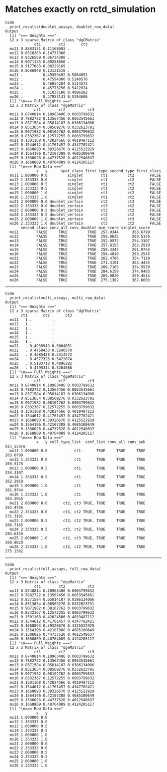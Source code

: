 # Matches exactly on rctd_simulation

    Code
      print_results(doublet_assays, doublet_row_data)
    Output
      [1] "=== Weights ==="
      12 x 3 sparse Matrix of class "dgCMatrix"
                 ct1        ct2       ct3
      mx11 0.8883131 0.11168693 .        
      mx12 0.8526263 0.14737366 .        
      mx13 0.9326569 0.06734308 .        
      mx14 0.9071135 0.09288650 .        
      mx15 0.9177083 0.08229169 .        
      mx16 0.8686848 0.13131518 .        
      mx21 .         0.49359492 0.5064051
      mx22 .         0.47594300 0.5240570
      mx23 .         0.46854284 0.5314572
      mx24 .         0.45773256 0.5422674
      mx25 .         0.51037180 0.4896282
      mx26 .         0.47953141 0.5204686
      [1] "\n=== Full Weights ==="
      12 x 3 Matrix of class "dgeMatrix"
                 ct1        ct2          ct3
      mx11 0.8740814 0.10963406 0.0003799632
      mx12 0.7882722 0.13567456 0.0053545661
      mx13 0.8371584 0.05814187 0.0386134006
      mx14 0.8513654 0.08569276 0.0332623791
      mx15 0.9071982 0.08102762 0.0003799632
      mx16 0.8332367 0.12572255 0.0003799632
      mx21 0.1501168 0.42024566 0.4019487112
      mx22 0.1544612 0.41761457 0.4347702421
      mx23 0.1668893 0.39326670 0.4125522929
      mx24 0.1564196 0.42107308 0.4685100649
      mx25 0.1386026 0.44737520 0.4012548637
      mx26 0.1668809 0.40764089 0.4124205117
      [1] "\n=== Row Data ==="
                  x   y      spot_class first_type second_type first_class
      mx11 1.000000 0.0         singlet        ct1         ct2       FALSE
      mx12 1.333333 0.0         singlet        ct1         ct2       FALSE
      mx13 1.000000 0.5         singlet        ct1         ct2       FALSE
      mx14 1.333333 0.5         singlet        ct1         ct2       FALSE
      mx15 1.000000 1.0         singlet        ct1         ct2       FALSE
      mx16 1.333333 1.0         singlet        ct1         ct2       FALSE
      mx21 2.000000 0.0 doublet_certain        ct2         ct3       FALSE
      mx22 2.333333 0.0 doublet_certain        ct3         ct2       FALSE
      mx23 2.000000 0.5 doublet_certain        ct3         ct2       FALSE
      mx24 2.333333 0.5 doublet_certain        ct3         ct2       FALSE
      mx25 2.000000 1.0 doublet_certain        ct2         ct3       FALSE
      mx26 2.333333 1.0 doublet_certain        ct3         ct2       FALSE
           second_class conv_all conv_doublet min_score singlet_score
      mx11        FALSE     TRUE         TRUE  257.0344      263.6799
      mx12        FALSE     TRUE         TRUE  259.0635      269.5176
      mx13        FALSE     TRUE         TRUE  252.0572      254.3107
      mx14        FALSE     TRUE         TRUE  257.8155      262.2919
      mx15        FALSE     TRUE         TRUE  258.3342      261.9744
      mx16        FALSE     TRUE         TRUE  254.4810      263.2945
      mx21        FALSE     TRUE         TRUE  262.4786      354.7120
      mx22        FALSE     TRUE         TRUE  271.3191      363.4435
      mx23        FALSE     TRUE         TRUE  266.7165      354.5939
      mx24        FALSE     TRUE         TRUE  284.6159      374.9403
      mx25        FALSE     TRUE         TRUE  269.0820      359.4514
      mx26        FALSE     TRUE         TRUE  275.1382      367.6603

---

    Code
      print_results(multi_assays, multi_row_data)
    Output
      [1] "=== Weights ==="
      12 x 3 sparse Matrix of class "dgCMatrix"
           ct1       ct2       ct3
      mx11   1 .         .        
      mx12   1 .         .        
      mx13   1 .         .        
      mx14   1 .         .        
      mx15   1 .         .        
      mx16   1 .         .        
      mx21   . 0.4935949 0.5064051
      mx22   . 0.4759430 0.5240570
      mx23   . 0.4685428 0.5314572
      mx24   . 0.4577326 0.5422674
      mx25   . 0.5103718 0.4896282
      mx26   . 0.4795314 0.5204686
      [1] "\n=== Full Weights ==="
      12 x 3 Matrix of class "dgeMatrix"
                 ct1        ct2          ct3
      mx11 0.8740814 0.10963406 0.0003799632
      mx12 0.7882722 0.13567456 0.0053545661
      mx13 0.8371584 0.05814187 0.0386134006
      mx14 0.8513654 0.08569276 0.0332623791
      mx15 0.9071982 0.08102762 0.0003799632
      mx16 0.8332367 0.12572255 0.0003799632
      mx21 0.1501168 0.42024566 0.4019487112
      mx22 0.1544612 0.41761457 0.4347702421
      mx23 0.1668893 0.39326670 0.4125522929
      mx24 0.1564196 0.42107308 0.4685100649
      mx25 0.1386026 0.44737520 0.4012548637
      mx26 0.1668809 0.40764089 0.4124205117
      [1] "\n=== Row Data ==="
                  x   y cell_type_list  conf_list conv_all conv_sub min_score
      mx11 1.000000 0.0            ct1       TRUE     TRUE     TRUE  263.6799
      mx12 1.333333 0.0            ct1       TRUE     TRUE     TRUE  269.5176
      mx13 1.000000 0.5            ct1       TRUE     TRUE     TRUE  254.3107
      mx14 1.333333 0.5            ct1       TRUE     TRUE     TRUE  262.2919
      mx15 1.000000 1.0            ct1       TRUE     TRUE     TRUE  261.9744
      mx16 1.333333 1.0            ct1       TRUE     TRUE     TRUE  263.2945
      mx21 2.000000 0.0       ct2, ct3 TRUE, TRUE     TRUE     TRUE  262.4786
      mx22 2.333333 0.0       ct3, ct2 TRUE, TRUE     TRUE     TRUE  271.3191
      mx23 2.000000 0.5       ct3, ct2 TRUE, TRUE     TRUE     TRUE  266.7165
      mx24 2.333333 0.5       ct3, ct2 TRUE, TRUE     TRUE     TRUE  284.6159
      mx25 2.000000 1.0       ct2, ct3 TRUE, TRUE     TRUE     TRUE  269.0820
      mx26 2.333333 1.0       ct3, ct2 TRUE, TRUE     TRUE     TRUE  275.1382

---

    Code
      print_results(full_assays, full_row_data)
    Output
      [1] "=== Weights ==="
      12 x 3 Matrix of class "dgeMatrix"
                 ct1        ct2          ct3
      mx11 0.8740814 0.10963406 0.0003799632
      mx12 0.7882722 0.13567456 0.0053545661
      mx13 0.8371584 0.05814187 0.0386134006
      mx14 0.8513654 0.08569276 0.0332623791
      mx15 0.9071982 0.08102762 0.0003799632
      mx16 0.8332367 0.12572255 0.0003799632
      mx21 0.1501168 0.42024566 0.4019487112
      mx22 0.1544612 0.41761457 0.4347702421
      mx23 0.1668893 0.39326670 0.4125522929
      mx24 0.1564196 0.42107308 0.4685100649
      mx25 0.1386026 0.44737520 0.4012548637
      mx26 0.1668809 0.40764089 0.4124205117
      [1] "\n=== Full Weights ==="
      12 x 3 Matrix of class "dgeMatrix"
                 ct1        ct2          ct3
      mx11 0.8740814 0.10963406 0.0003799632
      mx12 0.7882722 0.13567456 0.0053545661
      mx13 0.8371584 0.05814187 0.0386134006
      mx14 0.8513654 0.08569276 0.0332623791
      mx15 0.9071982 0.08102762 0.0003799632
      mx16 0.8332367 0.12572255 0.0003799632
      mx21 0.1501168 0.42024566 0.4019487112
      mx22 0.1544612 0.41761457 0.4347702421
      mx23 0.1668893 0.39326670 0.4125522929
      mx24 0.1564196 0.42107308 0.4685100649
      mx25 0.1386026 0.44737520 0.4012548637
      mx26 0.1668809 0.40764089 0.4124205117
      [1] "\n=== Row Data ==="
                  x   y
      mx11 1.000000 0.0
      mx12 1.333333 0.0
      mx13 1.000000 0.5
      mx14 1.333333 0.5
      mx15 1.000000 1.0
      mx16 1.333333 1.0
      mx21 2.000000 0.0
      mx22 2.333333 0.0
      mx23 2.000000 0.5
      mx24 2.333333 0.5
      mx25 2.000000 1.0
      mx26 2.333333 1.0

